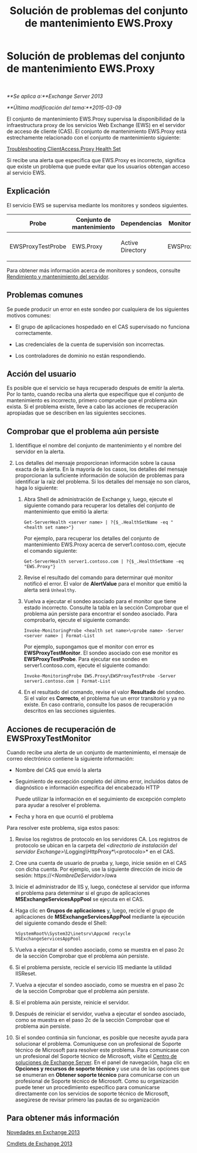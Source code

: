 ﻿---
title: Solución de problemas del conjunto de mantenimiento EWS.Proxy
TOCTitle: Solución de problemas del conjunto de mantenimiento EWS.Proxy
ms:assetid: 5bfbf7e9-d52d-4a3d-91ac-72427c6cb37d
ms:mtpsurl: https://technet.microsoft.com/es-es/library/ms.exch.scom.ews.proxy(v=EXCHG.150)
ms:contentKeyID: 53181909
ms.date: 10/08/2015
mtps_version: v=EXCHG.150
ms.translationtype: HT
---

# Solución de problemas del conjunto de mantenimiento EWS.Proxy

 

_**Se aplica a:**Exchange Server 2013_

_**Última modificación del tema:**2015-03-09_

El conjunto de mantenimiento EWS.Proxy supervisa la disponibilidad de la infraestructura proxy de los servicios Web Exchange (EWS) en el servidor de acceso de cliente (CAS). El conjunto de mantenimiento EWS.Proxy está estrechamente relacionado con el conjunto de mantenimiento siguiente:

[Troubleshooting ClientAccess.Proxy Health Set](troubleshooting-clientaccess-proxy-health-set.md)

Si recibe una alerta que especifica que EWS.Proxy es incorrecto, significa que existe un problema que puede evitar que los usuarios obtengan acceso al servicio EWS.

## Explicación

El servicio EWS se supervisa mediante los monitores y sondeos siguientes.


<table>
<colgroup>
<col style="width: 25%" />
<col style="width: 25%" />
<col style="width: 25%" />
<col style="width: 25%" />
</colgroup>
<thead>
<tr class="header">
<th>Probe</th>
<th>Conjunto de mantenimiento</th>
<th>Dependencias</th>
<th>Monitores asociados</th>
</tr>
</thead>
<tbody>
<tr class="odd">
<td><p>EWSProxyTestProbe</p></td>
<td><p>EWS.Proxy</p></td>
<td><p>Active Directory</p></td>
<td><p>EWSProxyTestMonitor</p></td>
</tr>
</tbody>
</table>


Para obtener más información acerca de monitores y sondeos, consulte [Rendimiento y mantenimiento del servidor](https://technet.microsoft.com/es-es/library/jj150551\(v=exchg.150\)).

## Problemas comunes

Se puede producir un error en este sondeo por cualquiera de los siguientes motivos comunes:

  - El grupo de aplicaciones hospedado en el CAS supervisado no funciona correctamente.

  - Las credenciales de la cuenta de supervisión son incorrectas.

  - Los controladores de dominio no están respondiendo.

## Acción del usuario

Es posible que el servicio se haya recuperado después de emitir la alerta. Por lo tanto, cuando reciba una alerta que especifique que el conjunto de mantenimiento es incorrecto, primero compruebe que el problema aún exista. Si el problema existe, lleve a cabo las acciones de recuperación apropiadas que se describen en las siguientes secciones.

## Comprobar que el problema aún persiste

1.  Identifique el nombre del conjunto de mantenimiento y el nombre del servidor en la alerta.

2.  Los detalles del mensaje proporcionan información sobre la causa exacta de la alerta. En la mayoría de los casos, los detalles del mensaje proporcionan la suficiente información de solución de problemas para identificar la raíz del problema. Si los detalles del mensaje no son claros, haga lo siguiente:
    
    1.  Abra Shell de administración de Exchange y, luego, ejecute el siguiente comando para recuperar los detalles del conjunto de mantenimiento que emitió la alerta:
        
            Get-ServerHealth <server name> | ?{$_.HealthSetName -eq "<health set name>"}
        
        Por ejemplo, para recuperar los detalles del conjunto de mantenimiento EWS.Proxy acerca de server1.contoso.com, ejecute el comando siguiente:
        
            Get-ServerHealth server1.contoso.com | ?{$_.HealthSetName -eq "EWS.Proxy"}
    
    2.  Revise el resultado del comando para determinar qué monitor notificó el error. El valor de **AlertValue** para el monitor que emitió la alerta será `Unhealthy`.
    
    3.  Vuelva a ejecutar el sondeo asociado para el monitor que tiene estado incorrecto. Consulte la tabla en la sección Comprobar que el problema aún persiste para encontrar el sondeo asociado. Para comprobarlo, ejecute el siguiente comando:
        
            Invoke-MonitoringProbe <health set name>\<probe name> -Server <server name> | Format-List
        
        Por ejemplo, supongamos que el monitor con error es **EWSProxyTestMonitor**. El sondeo asociado con ese monitor es **EWSProxyTestProbe**. Para ejecutar ese sondeo en server1.contoso.com, ejecute el siguiente comando:
        
            Invoke-MonitoringProbe EWS.Proxy\EWSProxyTestProbe -Server server1.contoso.com | Format-List
    
    4.  En el resultado del comando, revise el valor **Resultado** del sondeo. Si el valor es **Correcto**, el problema fue un error transitorio y ya no existe. En caso contrario, consulte los pasos de recuperación descritos en las secciones siguientes.

## Acciones de recuperación de EWSProxyTestMonitor

Cuando recibe una alerta de un conjunto de mantenimiento, el mensaje de correo electrónico contiene la siguiente información:

  - Nombre del CAS que envió la alerta

  - Seguimiento de excepción completo del último error, incluidos datos de diagnóstico e información específica del encabezado HTTP
    
    Puede utilizar la información en el seguimiento de excepción completo para ayudar a resolver el problema.

  - Fecha y hora en que ocurrió el problema

Para resolver este problema, siga estos pasos:

1.  Revise los registros de protocolo en los servidores CA. Los registros de protocolo se ubican en la carpeta del *\<directorio de instalación del servidor Exchange\>*\\Logging\\HttpProxy*\\\<protocolo\>* en el CAS.

2.  Cree una cuenta de usuario de prueba y, luego, inicie sesión en el CAS con dicha cuenta. Por ejemplo, use la siguiente dirección de inicio de sesión: https://*\<NombreDeServidor\>*/owa

3.  Inicie el administrador de IIS y, luego, conéctese al servidor que informa el problema para determinar si el grupo de aplicaciones **MSExchangeServicesAppPool** se ejecuta en el CAS.

4.  Haga clic en **Grupos de aplicaciones** y, luego, recicle el grupo de aplicaciones de **MSExchangeServicesAppPool** mediante la ejecución del siguiente comando desde el Shell:
    
        %SystemRoot%\System32\inetsrv\Appcmd recycle MSExchangeServicesAppPool

5.  Vuelva a ejecutar el sondeo asociado, como se muestra en el paso 2c de la sección Comprobar que el problema aún persiste.

6.  Si el problema persiste, recicle el servicio IIS mediante la utilidad IISReset.

7.  Vuelva a ejecutar el sondeo asociado, como se muestra en el paso 2c de la sección Comprobar que el problema aún persiste.

8.  Si el problema aún persiste, reinicie el servidor.

9.  Después de reiniciar el servidor, vuelva a ejecutar el sondeo asociado, como se muestra en el paso 2c de la sección Comprobar que el problema aún persiste.

10. Si el sondeo continúa sin funcionar, es posible que necesite ayuda para solucionar el problema. Comuníquese con un profesional de Soporte técnico de Microsoft para resolver este problema. Para comunicase con un profesional del Soporte técnico de Microsoft, visite el [Centro de soluciones de Exchange Server](http://go.microsoft.com/fwlink/p/?linkid=180809). En el panel de navegación, haga clic en **Opciones y recursos de soporte técnico** y use una de las opciones que se enumeran en **Obtener soporte técnico** para comunicarse con un profesional de Soporte técnico de Microsoft. Como su organización puede tener un procedimiento específico para comunicarse directamente con los servicios de soporte técnico de Microsoft, asegúrese de revisar primero las pautas de su organización

## Para obtener más información

[Novedades en Exchange 2013](https://technet.microsoft.com/es-es/library/jj150540\(v=exchg.150\))

[Cmdlets de Exchange 2013](https://technet.microsoft.com/es-es/library/bb124413\(v=exchg.150\))

